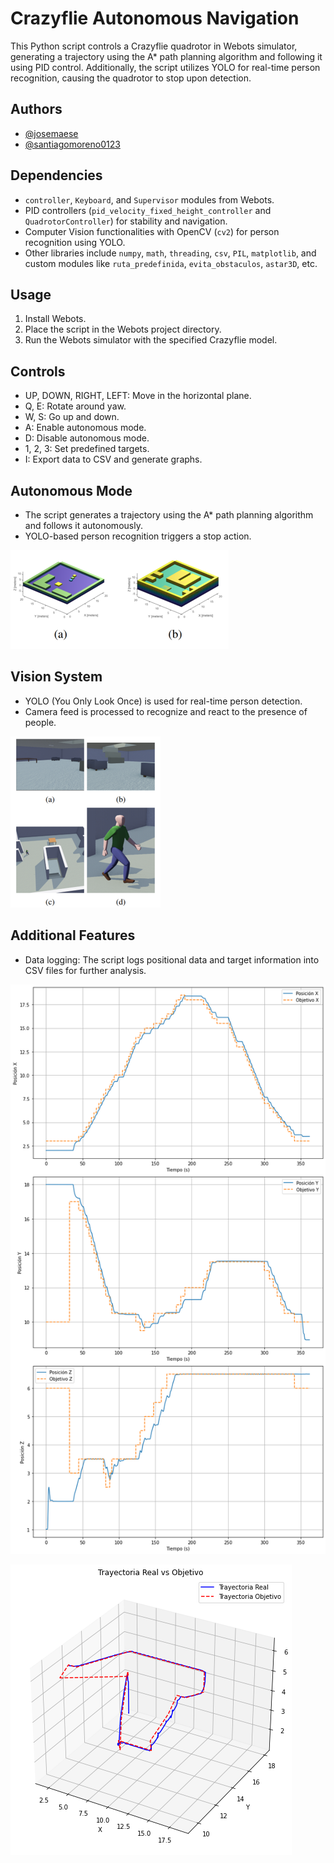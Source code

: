 # Crazyflie Autonomous Navigation

This Python script controls a Crazyflie quadrotor in Webots simulator, generating a trajectory using the A* path planning algorithm and following it using PID control. Additionally, the script utilizes YOLO for real-time person recognition, causing the quadrotor to stop upon detection.

## Authors

- [@josemaese](https://github.com/JoseMaese)
- [@santiagomoreno0123](https://github.com/santiagomoreno0123)

## Dependencies

- `controller`, `Keyboard`, and `Supervisor` modules from Webots.
- PID controllers (`pid_velocity_fixed_height_controller` and `QuadrotorController`) for stability and navigation.
- Computer Vision functionalities with OpenCV (`cv2`) for person recognition using YOLO.
- Other libraries include `numpy`, `math`, `threading`, `csv`, `PIL`, `matplotlib`, and custom modules like `ruta_predefinida`, `evita_obstaculos`, `astar3D`, etc.

## Usage

1. Install Webots.
2. Place the script in the Webots project directory.
3. Run the Webots simulator with the specified Crazyflie model.

## Controls

- UP, DOWN, RIGHT, LEFT: Move in the horizontal plane.
- Q, E: Rotate around yaw.
- W, S: Go up and down.
- A: Enable autonomous mode.
- D: Disable autonomous mode.
- 1, 2, 3: Set predefined targets.
- I: Export data to CSV and generate graphs.

## Autonomous Mode

- The script generates a trajectory using the A* path planning algorithm and follows it autonomously.
- YOLO-based person recognition triggers a stop action.

![Map](images/map.png)

## Vision System

- YOLO (You Only Look Once) is used for real-time person detection.
- Camera feed is processed to recognize and react to the presence of people.

![Person recognition](images/webots_map.png)

## Additional Features

- Data logging: The script logs positional data and target information into CSV files for further analysis.

![2D Trajectory](images/trayectoria_2D.png)

![3D Trajectory](images/Trayectoria_3D.png)
